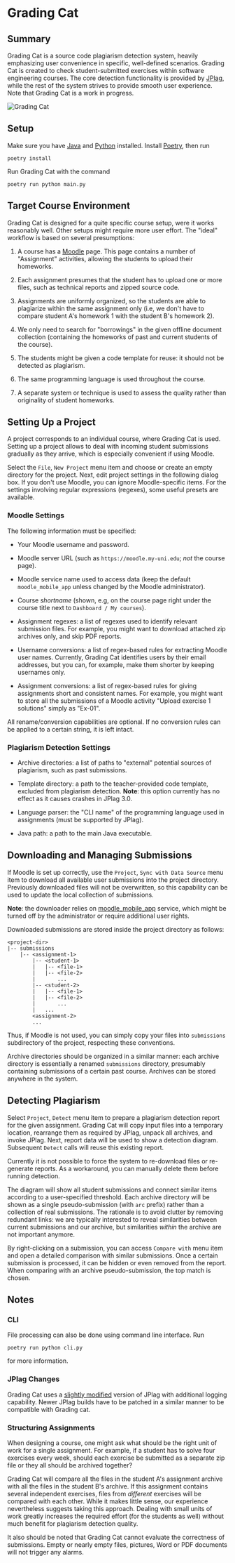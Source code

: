 # Grading Cat

## Summary

Grading Cat is a source code plagiarism detection system, heavily emphasizing user convenience in specific, well-defined scenarios. Grading Cat is created to check student-submitted exercises within software engineering courses. The core detection functionality is provided by [JPlag](https://github.com/jplag/JPlag), while the rest of the system strives to provide smooth user experience. Note that Grading Cat is a work in progress.

![Grading Cat](grading-cat.png)

## Setup

Make sure you have [Java](https://adoptium.net) and [Python](https://www.python.org) installed. Install [Poetry](https://python-poetry.org), then run

```shell
poetry install
```

Run Grading Cat with the command

```shell
poetry run python main.py
```

## Target Course Environment

Grading Cat is designed for a quite specific course setup, were it works reasonably well. Other setups might require more user effort. The "ideal" workflow is based on several presumptions:

1. A course has a [Moodle](https://moodle.org) page. This page contains a number of "Assignment" activities, allowing the students to upload their homeworks.

1. Each assignment presumes that the student has to upload one or more files, such as technical reports and zipped source code.

1. Assignments are uniformly organized, so the students are able to plagiarize within the same assignment only (i.e, we don't have to compare student A's homework 1 with the student B's homework 2).

1. We only need to search for "borrowings" in the given offline document collection (containing the homeworks of past and current students of the course).

1. The students might be given a code template for reuse: it should not be detected as plagiarism.

1. The same programming language is used throughout the course.

1. A separate system or technique is used to assess the quality rather than originality of student homeworks.

## Setting Up a Project

A project corresponds to an individual course, where Grading Cat is used. Setting up a project allows to deal with incoming student submissions gradually as they arrive, which is especially convenient if using Moodle.

Select the `File`, `New Project` menu item and choose or create an empty directory for the project. Next, edit project settings in the following dialog box. If you don't use Moodle, you can ignore Moodle-specific items. For the settings involving regular expressions (regexes), some useful presets are available.

### Moodle Settings

The following information must be specified:

* Your Moodle username and password.

* Moodle server URL (such as `https://moodle.my-uni.edu`; _not_ the course page).

* Moodle service name used to access data (keep the default `moodle_mobile_app` unless changed by the Moodle administrator).

* Course _shortname_ (shown, e.g, on the course page right under the course title next to `Dashboard / My courses`).

* Assignment regexes: a list of regexes used to identify relevant submission files. For example, you might want to download attached zip archives only, and skip PDF reports.

* Username conversions: a list of regex-based rules for extracting Moodle user names. Currently, Grading Cat identifies users by their email addresses, but you can, for example, make them shorter by keeping usernames only.

* Assignment conversions: a list of regex-based rules for giving assignments short and consistent names. For example, you might want to store all the submissions of a Moodle activity "Upload exercise 1 solutions" simply as "Ex-01".

All rename/conversion capabilities are optional. If no conversion rules can be applied to a certain string, it is left intact.

### Plagiarism Detection Settings

* Archive directories: a list of paths to "external" potential sources of plagiarism, such as past submissions.

* Template directory: a path to the teacher-provided code template, excluded from plagiarism detection. **Note**: this option currently has no effect as it causes crashes in JPlag 3.0.

* Language parser: the "CLI name" of the programming language used in assignments (must be supported by JPlag).

* Java path: a path to the main Java executable.

## Downloading and Managing Submissions

If Moodle is set up correctly, use the `Project`, `Sync with Data Source` menu item to download all available user submissions into the project directory. Previously downloaded files will not be overwritten, so this capability can be used to update the local collection of submissions.

**Note**: the downloader relies on [moodle_mobile_app](https://docs.moodle.org/dev/Web_service_API_functions#Core_web_service_functions) service, which might be turned off by the administrator or require additional user rights.

Downloaded submissions are stored inside the project directory as follows:

```text
<project-dir>
|-- submissions
    |-- <assignment-1>
        |-- <student-1>
        |   |-- <file-1>
        |   |-- <file-2>
        |       ...
        |-- <student-2>
        |   |-- <file-1>
        |   |-- <file-2>
        |       ...
        |   ...
        <assignment-2>
        ...
```

Thus, if Moodle is not used, you can simply copy your files into `submissions` subdirectory of the project, respecting these conventions.

Archive directories should be organized in a similar manner: each archive directory is essentially a renamed `submissions` directory, presumably containing submissions of a certain past course. Archives can be stored anywhere in the system.

## Detecting Plagiarism

Select `Project`, `Detect` menu item to prepare a plagiarism detection report for the given assignment. Grading Cat will copy input files into a temporary location, rearrange them as required by JPlag, unpack all archives, and invoke JPlag. Next, report data will be used to show a detection diagram. Subsequent `Detect` calls will reuse this existing report.

Currently it is not possible to force the system to re-download files or re-generate reports. As a workaround, you can manually delete them before running detection.

The diagram will show all student submissions and connect similar items according to a user-specified threshold. Each archive directory will be shown as a single pseudo-submission (with `arc` prefix) rather than a collection of real submissions. The rationale is to avoid clutter by removing redundant links: we are typically interested to reveal similarities between current submissions and our archive, but similarities _within_ the archive are not important anymore.

By right-clicking on a submission, you can access `Compare with` menu item and open a detailed comparison with similar submissions. Once a certain submission is processed, it can be hidden or even removed from the report. When comparing with an archive pseudo-submission, the top match is chosen.

## Notes

### CLI

File processing can also be done using command line interface. Run

```shell
poetry run python cli.py
```

for more information.

### JPlag Changes

Grading Cat uses a [slightly modified](https://github.com/hrmck/jplag/tree/report_pairs) version of JPlag with additional logging capability. Newer JPlag builds have to be patched in a similar manner to be compatible with Grading cat.

### Structuring Assignments

When designing a course, one might ask what should be the right unit of work for a single assignment. For example, if a student has to solve four exercises every week, should each exercise be submitted as a separate zip file or they all should be archived together?

Grading Cat will compare all the files in the student A's assignment archive with all the files in the student B's archive. If this assignment contains several independent exercises, files from _different_ exercises will be compared with each other. While it makes little sense, our experience nevertheless suggests taking this approach. Dealing with small units of work greatly increases the required effort (for the students as well) without much benefit for plagiarism detection quality.

It also should be noted that Grading Cat cannot evaluate the correctness of submissions. Empty or nearly empty files, pictures, Word or PDF documents will not trigger any alarms.
